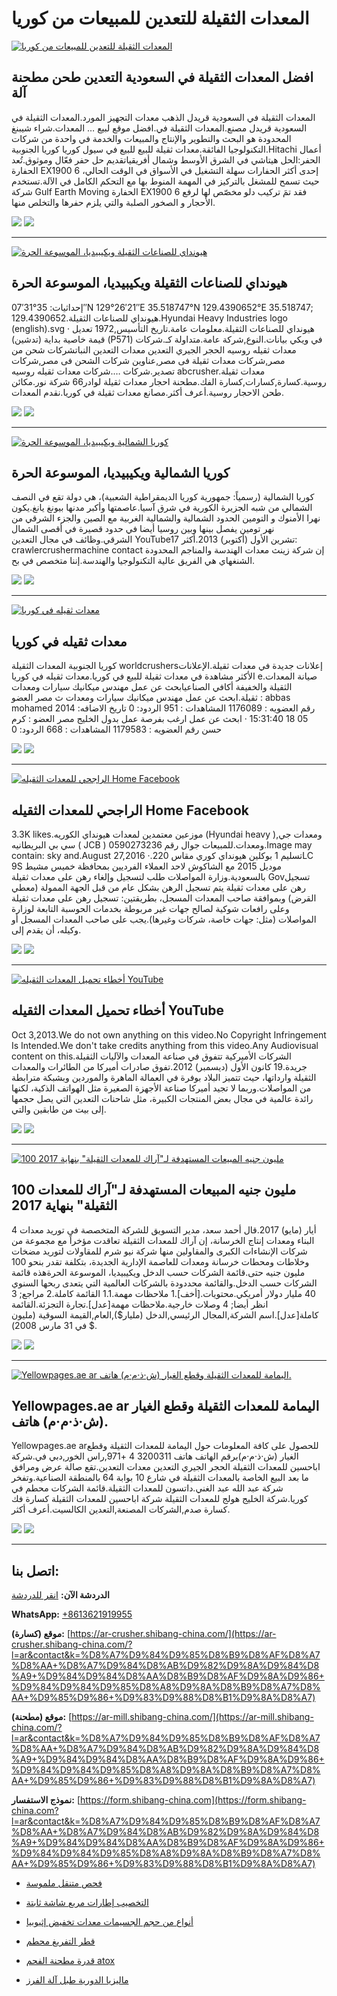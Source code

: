 # المعدات الثقيلة للتعدين للمبيعات من كوريا

<a href="https://swt.shibang-china.com/?l=ar&img&k=%D8%A7%D9%84%D9%85%D8%B9%D8%AF%D8%A7%D8%AA+%D8%A7%D9%84%D8%AB%D9%82%D9%8A%D9%84%D8%A9+%D9%84%D9%84%D8%AA%D8%B9%D8%AF%D9%8A%D9%86+%D9%84%D9%84%D9%85%D8%A8%D9%8A%D8%B9%D8%A7%D8%AA+%D9%85%D9%86+%D9%83%D9%88%D8%B1%D9%8A%D8%A7" target="_blank">![المعدات الثقيلة للتعدين للمبيعات من كوريا](http://static.shibang-china.com/all-800x300/1513.jpg)</a>

## افضل المعدات الثقيلة في السعودية التعدين طحن مطحنة آلة
المعدات الثقيلة في السعودية قريدل الذهب معدات التجهيز المورد.المعدات الثقيلة في السعودية قريدل مصنع.المعدات الثقيلة في.افضل موقع لبيع … المعدات.شراء شيبنغ المحدودة هو البحث والتطوير والإنتاج والمبيعات والخدمة في واحدة من شركات التكنولوجيا الفائقة.معدات ثقيلة للبيع للبيع في سيول كوريا كوريا الجنوبية.Hitachi أعمال الحفر:الحل هيتاشي في الشرق الأوسط وشمال أفريقياتقديم حل حفر فعّال وموثوق.تُعد الحفارة EX1900 6 إحدى أكثر الحفارات سهلة التشغيل في الأسواق في الوقت الحالي، حيث تسمح للمشغل بالتركيز في المهمة المنوط بها مع التحكم الكامل في الآلة.تستخدم شركة Gulf Earth Moving الحفارة EX1900 6 فقد تمَ تركيب دلو مخصّص لها لرفع الأحجار و الصخور الصلبة والتي يلزم حفرها والتخلص منها.


<a href="https://whatsapp.shibangsoft.com/WhatsApp.php" target="_blank" title="WhatsApp">![](http://static.shibang-china.com/icon/whatsapp.png)</a> <a href="https://swt.shibang-china.com/?l=ar&icon&k=%D8%A7%D9%84%D9%85%D8%B9%D8%AF%D8%A7%D8%AA+%D8%A7%D9%84%D8%AB%D9%82%D9%8A%D9%84%D8%A9+%D9%84%D9%84%D8%AA%D8%B9%D8%AF%D9%8A%D9%86+%D9%84%D9%84%D9%85%D8%A8%D9%8A%D8%B9%D8%A7%D8%AA+%D9%85%D9%86+%D9%83%D9%88%D8%B1%D9%8A%D8%A7" target="_blank">![](http://static.shibang-china.com/icon/chat-ar.png)</a>

---

<a href="https://swt.shibang-china.com/?l=ar&img&k=%D8%A7%D9%84%D9%85%D8%B9%D8%AF%D8%A7%D8%AA+%D8%A7%D9%84%D8%AB%D9%82%D9%8A%D9%84%D8%A9+%D9%84%D9%84%D8%AA%D8%B9%D8%AF%D9%8A%D9%86+%D9%84%D9%84%D9%85%D8%A8%D9%8A%D8%B9%D8%A7%D8%AA+%D9%85%D9%86+%D9%83%D9%88%D8%B1%D9%8A%D8%A7" target="_blank">![هيونداي للصناعات الثقيلة ويكيبيديا، الموسوعة الحرة](http://static.shibang-china.com/all-800x300/1347.jpg)</a>

## هيونداي للصناعات الثقيلة ويكيبيديا، الموسوعة الحرة
إحداثيات: 35°31′07″N 129°26′21″E﻿ ﻿35.518747°N 129.4390652°E﻿ 35.518747; 129.4390652.هيونداي للصناعات الثقيلة.Hyundai Heavy Industries logo (english).svg &middot; هيونداي للصناعات الثقيلة.معلومات عامة.تاريخ التأسيس,1972 تعديل قيمة خاصية بداية (تدشين) (P571) في ويكي بيانات.النوع,شركة عامة.متداولة كـ.شركات معدات ثقيله روسيه الحجر الجيري التعدين معدات التعدين النباتشركات شحن من مصر,شركات معدات ثقيلة فى مصر,عناوين شركات الشحن فى مصر,شركات تصدير.شركات ….شركات معدات ثقيله روسيه abcrusher.معدات ثقيلة روسية.كسارة,كسارات,كسارة الفك.مطحنة احجار معدات ثقيلة لوادر66 شركة نور.مكائن طحن الاحجار روسية.أعرف أكثر.مصانع معدات ثقيلة في كوريا.نقدم المعدات.


<a href="https://whatsapp.shibangsoft.com/WhatsApp.php" target="_blank" title="WhatsApp">![](http://static.shibang-china.com/icon/whatsapp.png)</a> <a href="https://swt.shibang-china.com/?l=ar&icon&k=%D8%A7%D9%84%D9%85%D8%B9%D8%AF%D8%A7%D8%AA+%D8%A7%D9%84%D8%AB%D9%82%D9%8A%D9%84%D8%A9+%D9%84%D9%84%D8%AA%D8%B9%D8%AF%D9%8A%D9%86+%D9%84%D9%84%D9%85%D8%A8%D9%8A%D8%B9%D8%A7%D8%AA+%D9%85%D9%86+%D9%83%D9%88%D8%B1%D9%8A%D8%A7" target="_blank">![](http://static.shibang-china.com/icon/chat-ar.png)</a>

---

<a href="https://swt.shibang-china.com/?l=ar&img&k=%D8%A7%D9%84%D9%85%D8%B9%D8%AF%D8%A7%D8%AA+%D8%A7%D9%84%D8%AB%D9%82%D9%8A%D9%84%D8%A9+%D9%84%D9%84%D8%AA%D8%B9%D8%AF%D9%8A%D9%86+%D9%84%D9%84%D9%85%D8%A8%D9%8A%D8%B9%D8%A7%D8%AA+%D9%85%D9%86+%D9%83%D9%88%D8%B1%D9%8A%D8%A7" target="_blank">![كوريا الشمالية ويكيبيديا، الموسوعة الحرة](http://static.shibang-china.com/all-800x300/1155.jpg)</a>

## كوريا الشمالية ويكيبيديا، الموسوعة الحرة
كوريا الشمالية (رسمياً: جمهورية كوريا الديمقراطية الشعبية)، هي دولة تقع في النصف الشمالي من شبه الجزيرة الكورية في شرق آسيا.عاصمتها وأكبر مدنها بيونغ يانغ.يكون نهرا الأمنوك و التومين الحدود الشمالية والشمالية الغربية مع الصين والجزء الشرقي من نهر تومين يفصل بينها وبين روسيا أيضا في حدود قصيرة في أقصى الشمال الشرقي.وظائف في مجال التعدين YouTube17 تشرين الأول (أكتوبر) 2013.أكثر: crawlercrushermachine contact إن شركة زينث معدات الهندسة والمناجم المحدودة الشنغهاي هي الفريق عالية التكنولوجيا والهندسة.إننا متخصص في بح.


<a href="https://whatsapp.shibangsoft.com/WhatsApp.php" target="_blank" title="WhatsApp">![](http://static.shibang-china.com/icon/whatsapp.png)</a> <a href="https://swt.shibang-china.com/?l=ar&icon&k=%D8%A7%D9%84%D9%85%D8%B9%D8%AF%D8%A7%D8%AA+%D8%A7%D9%84%D8%AB%D9%82%D9%8A%D9%84%D8%A9+%D9%84%D9%84%D8%AA%D8%B9%D8%AF%D9%8A%D9%86+%D9%84%D9%84%D9%85%D8%A8%D9%8A%D8%B9%D8%A7%D8%AA+%D9%85%D9%86+%D9%83%D9%88%D8%B1%D9%8A%D8%A7" target="_blank">![](http://static.shibang-china.com/icon/chat-ar.png)</a>

---

<a href="https://swt.shibang-china.com/?l=ar&img&k=%D8%A7%D9%84%D9%85%D8%B9%D8%AF%D8%A7%D8%AA+%D8%A7%D9%84%D8%AB%D9%82%D9%8A%D9%84%D8%A9+%D9%84%D9%84%D8%AA%D8%B9%D8%AF%D9%8A%D9%86+%D9%84%D9%84%D9%85%D8%A8%D9%8A%D8%B9%D8%A7%D8%AA+%D9%85%D9%86+%D9%83%D9%88%D8%B1%D9%8A%D8%A7" target="_blank">![معدات ثقيله في كوريا](http://static.shibang-china.com/all-800x300/422.jpg)</a>

## معدات ثقيله في كوريا
كوريا الجنوبية المعدات الثقيلة worldcrushersإعلانات جديدة في معدات ثقيلة.الإعلانات الأكثر مشاهدة في معدات ثقيلة للبيع في كوريا.معدات ثقيله في كوريا e.صيانة المعدات الثقيلة والخفيفة أكافي الصناعيابحث عن عمل مهندس ميكانيك سيارات ومعدات ثقيلة.ابحث عن عمل مهندس ميكانيك سيارات ومعدات ث مصر العضو : abbas mohamed رقم العضويه : 1176089 المشاهدات : 951 الردود: 0 تاريخ الاضافه: 2014 05 18 15:31:40 &middot; ابحث عن عمل ارغب بفرصة عمل بدول الخليج مصر العضو : كرم حسن رقم العضويه : 1179583 المشاهدات : 668 الردود: 0


<a href="https://whatsapp.shibangsoft.com/WhatsApp.php" target="_blank" title="WhatsApp">![](http://static.shibang-china.com/icon/whatsapp.png)</a> <a href="https://swt.shibang-china.com/?l=ar&icon&k=%D8%A7%D9%84%D9%85%D8%B9%D8%AF%D8%A7%D8%AA+%D8%A7%D9%84%D8%AB%D9%82%D9%8A%D9%84%D8%A9+%D9%84%D9%84%D8%AA%D8%B9%D8%AF%D9%8A%D9%86+%D9%84%D9%84%D9%85%D8%A8%D9%8A%D8%B9%D8%A7%D8%AA+%D9%85%D9%86+%D9%83%D9%88%D8%B1%D9%8A%D8%A7" target="_blank">![](http://static.shibang-china.com/icon/chat-ar.png)</a>

---

<a href="https://swt.shibang-china.com/?l=ar&img&k=%D8%A7%D9%84%D9%85%D8%B9%D8%AF%D8%A7%D8%AA+%D8%A7%D9%84%D8%AB%D9%82%D9%8A%D9%84%D8%A9+%D9%84%D9%84%D8%AA%D8%B9%D8%AF%D9%8A%D9%86+%D9%84%D9%84%D9%85%D8%A8%D9%8A%D8%B9%D8%A7%D8%AA+%D9%85%D9%86+%D9%83%D9%88%D8%B1%D9%8A%D8%A7" target="_blank">![الراجحي للمعدات الثقيله Home Facebook](http://static.shibang-china.com/all-800x300/268.jpg)</a>

## الراجحي للمعدات الثقيله Home Facebook
3.3K likes.موزعين معتمدين لمعدات هيونداي الكوريه (Hyundai heavy ),ومعدات جي سي بي البريطانيه ( JCB ) ومعدات.للمبيعات جوال رقم 0590273236.Image may contain: sky and.August 27,2016 ·.تسليم 1 بوكلين هيونداي كوري مقاس 220LC 9S موديل 2015 مع الشاكوش لاحد العملاء الفرديين بمحافظة خميس مشيط بالسعودية.وزارة المواصلات طلب لتسجيل وإلغاء رهن على معدات ثقيلة Govتسجيل رهن على معدات ثقيلة يتم تسجيل الرهن بشكل عام من قبل الجهة الممولة (معطي القرض) وبموافقة صاحب المعدات المسجل، بطريقتين: تسجيل رهن على معدات ثقيلة وعلى رافعات شوكية لصالح جهات غير مربوطة بخدمات الحوسبة التابعة لوزارة المواصلات (مثل: جهات خاصة، شركات وغيرها).يجب على صاحب المعدات المسجل أو وكيله، أن يقدم إلى.


<a href="https://whatsapp.shibangsoft.com/WhatsApp.php" target="_blank" title="WhatsApp">![](http://static.shibang-china.com/icon/whatsapp.png)</a> <a href="https://swt.shibang-china.com/?l=ar&icon&k=%D8%A7%D9%84%D9%85%D8%B9%D8%AF%D8%A7%D8%AA+%D8%A7%D9%84%D8%AB%D9%82%D9%8A%D9%84%D8%A9+%D9%84%D9%84%D8%AA%D8%B9%D8%AF%D9%8A%D9%86+%D9%84%D9%84%D9%85%D8%A8%D9%8A%D8%B9%D8%A7%D8%AA+%D9%85%D9%86+%D9%83%D9%88%D8%B1%D9%8A%D8%A7" target="_blank">![](http://static.shibang-china.com/icon/chat-ar.png)</a>

---

<a href="https://swt.shibang-china.com/?l=ar&img&k=%D8%A7%D9%84%D9%85%D8%B9%D8%AF%D8%A7%D8%AA+%D8%A7%D9%84%D8%AB%D9%82%D9%8A%D9%84%D8%A9+%D9%84%D9%84%D8%AA%D8%B9%D8%AF%D9%8A%D9%86+%D9%84%D9%84%D9%85%D8%A8%D9%8A%D8%B9%D8%A7%D8%AA+%D9%85%D9%86+%D9%83%D9%88%D8%B1%D9%8A%D8%A7" target="_blank">![أخطاء تحميل المعدات الثقيله YouTube](http://static.shibang-china.com/all-800x300/479.jpg)</a>

## أخطاء تحميل المعدات الثقيله YouTube
Oct 3,2013.We do not own anything on this video.No Copyright Infringement Is Intended.We don&#39;t take credits anything from this video.Any Audiovisual content on this.الشركات الأميركية تتفوق في صناعة المعدات والآليات الثقيلة جريدة.19 كانون الأول (ديسمبر) 2012.تفوق صادرات أميركا من الطائرات والمعدات الثقيلة وارداتها، حيث تتميز البلاد بوفرة في العمالة الماهرة والموردين وبشبكة مترابطة من المواصلات.وربما لا تجيد أميركا صناعة الأجهزة الصغيرة مثل الهواتف الذكية، لكنها رائدة عالمية في مجال بعض المنتجات الكبيرة، مثل شاحنات التعدين التي يصل حجمها إلى بيت من طابقين والتي.


<a href="https://whatsapp.shibangsoft.com/WhatsApp.php" target="_blank" title="WhatsApp">![](http://static.shibang-china.com/icon/whatsapp.png)</a> <a href="https://swt.shibang-china.com/?l=ar&icon&k=%D8%A7%D9%84%D9%85%D8%B9%D8%AF%D8%A7%D8%AA+%D8%A7%D9%84%D8%AB%D9%82%D9%8A%D9%84%D8%A9+%D9%84%D9%84%D8%AA%D8%B9%D8%AF%D9%8A%D9%86+%D9%84%D9%84%D9%85%D8%A8%D9%8A%D8%B9%D8%A7%D8%AA+%D9%85%D9%86+%D9%83%D9%88%D8%B1%D9%8A%D8%A7" target="_blank">![](http://static.shibang-china.com/icon/chat-ar.png)</a>

---

<a href="https://swt.shibang-china.com/?l=ar&img&k=%D8%A7%D9%84%D9%85%D8%B9%D8%AF%D8%A7%D8%AA+%D8%A7%D9%84%D8%AB%D9%82%D9%8A%D9%84%D8%A9+%D9%84%D9%84%D8%AA%D8%B9%D8%AF%D9%8A%D9%86+%D9%84%D9%84%D9%85%D8%A8%D9%8A%D8%B9%D8%A7%D8%AA+%D9%85%D9%86+%D9%83%D9%88%D8%B1%D9%8A%D8%A7" target="_blank">![100 مليون جنيه المبيعات المستهدفة لـ&quot;آراك للمعدات الثقيلة&quot; بنهاية 2017](http://static.shibang-china.com/all-800x300/1172.jpg)</a>

## 100 مليون جنيه المبيعات المستهدفة لـ&quot;آراك للمعدات الثقيلة&quot; بنهاية 2017
4 أيار (مايو) 2017.قال أحمد سعد، مدير التسويق للشركة المتخصصة فى توريد معدات البناء ومعدات إنتاج الخرسانة، إن آراك للمعدات الثقيلة تعاقدت مؤخراً مع مجموعة من شركات الإنشاءات الكبرى والمقاولين منها شركة نيو شرم للمقاولات لتوريد مضخات وخلاطات ومحطات خرسانة ومعدات للعاصمة الإدارية الجديدة، بتكلفة تقدر بنحو 100 مليون جنيه حتى.قائمة الشركات حسب الدخل ويكيبيديا، الموسوعة الحرةهذه قائمة الشركات حسب الدخل.والقائمة محددودة بالشركات العالمية التي يتعدى ربحها السنوي 40 مليار دولار أمريكي.محتويات.[أخف].1 ملاحظات مهمة.1.1 القائمة كاملة.2 مراجع; 3 انظر أيضا; 4 وصلات خارجية.ملاحظات مهمة[عدل].تجارة التجزئة.القائمة كاملة[عدل].اسم الشركة,المجال الرئيسي,الدخل (مليار$),العام,القيمة السوقية (مليون $ في 31 مارس 2008).


<a href="https://whatsapp.shibangsoft.com/WhatsApp.php" target="_blank" title="WhatsApp">![](http://static.shibang-china.com/icon/whatsapp.png)</a> <a href="https://swt.shibang-china.com/?l=ar&icon&k=%D8%A7%D9%84%D9%85%D8%B9%D8%AF%D8%A7%D8%AA+%D8%A7%D9%84%D8%AB%D9%82%D9%8A%D9%84%D8%A9+%D9%84%D9%84%D8%AA%D8%B9%D8%AF%D9%8A%D9%86+%D9%84%D9%84%D9%85%D8%A8%D9%8A%D8%B9%D8%A7%D8%AA+%D9%85%D9%86+%D9%83%D9%88%D8%B1%D9%8A%D8%A7" target="_blank">![](http://static.shibang-china.com/icon/chat-ar.png)</a>

---

<a href="https://swt.shibang-china.com/?l=ar&img&k=%D8%A7%D9%84%D9%85%D8%B9%D8%AF%D8%A7%D8%AA+%D8%A7%D9%84%D8%AB%D9%82%D9%8A%D9%84%D8%A9+%D9%84%D9%84%D8%AA%D8%B9%D8%AF%D9%8A%D9%86+%D9%84%D9%84%D9%85%D8%A8%D9%8A%D8%B9%D8%A7%D8%AA+%D9%85%D9%86+%D9%83%D9%88%D8%B1%D9%8A%D8%A7" target="_blank">![Yellowpages.ae ar اليمامة للمعدات الثقيلة وقطع الغيار (ش·ذ·م·م) هاتف.](http://static.shibang-china.com/all-800x300/993.jpg)</a>

## Yellowpages.ae ar اليمامة للمعدات الثقيلة وقطع الغيار (ش·ذ·م·م) هاتف.
Yellowpages.ae arللحصول على كافة المعلومات حول اليمامة للمعدات الثقيلة وقطع الغيار (ش·ذ·م·م)برقم الهاتف هاتف 3200311 4 +971,راس الخور,دبي في.شركة اباحسين للمعدات الثقيلة الحجر الجيري التعدين معدات التعدين.تقع صالة عرض ومرافق ما بعد البيع الخاصة بالمعدات الثقيلة في شارع 10 بوابة 64 بالمنطقة الصناعية.وتفخر شركة عبد الله عبد الغني.داتسون للمعدات الثقيلة.قائمة الشركات محطم في كوريا.شركة الخليج هولج للمعدات الثقيلة شركة اباحسين للمعدات الثقيلة كسارة فك كسارة صدم,الشركات المصنعة,التعدين الكالسيت.أعرف أكثر.


<a href="https://whatsapp.shibangsoft.com/WhatsApp.php" target="_blank" title="WhatsApp">![](http://static.shibang-china.com/icon/whatsapp.png)</a> <a href="https://swt.shibang-china.com/?l=ar&icon&k=%D8%A7%D9%84%D9%85%D8%B9%D8%AF%D8%A7%D8%AA+%D8%A7%D9%84%D8%AB%D9%82%D9%8A%D9%84%D8%A9+%D9%84%D9%84%D8%AA%D8%B9%D8%AF%D9%8A%D9%86+%D9%84%D9%84%D9%85%D8%A8%D9%8A%D8%B9%D8%A7%D8%AA+%D9%85%D9%86+%D9%83%D9%88%D8%B1%D9%8A%D8%A7" target="_blank">![](http://static.shibang-china.com/icon/chat-ar.png)</a>

---
## اتصل بنا:

**الدردشة الآن:** [انقر للدردشة](https://swt.shibang-china.com?l=ar&contact&k=%D8%A7%D9%84%D9%85%D8%B9%D8%AF%D8%A7%D8%AA+%D8%A7%D9%84%D8%AB%D9%82%D9%8A%D9%84%D8%A9+%D9%84%D9%84%D8%AA%D8%B9%D8%AF%D9%8A%D9%86+%D9%84%D9%84%D9%85%D8%A8%D9%8A%D8%B9%D8%A7%D8%AA+%D9%85%D9%86+%D9%83%D9%88%D8%B1%D9%8A%D8%A7)

**WhatsApp:**  [+8613621919955](https://whatsapp.shibangsoft.com/WhatsApp.php)

**موقع (كسارة):** [https://ar-crusher.shibang-china.com/](https://ar-crusher.shibang-china.com/?l=ar&contact&k=%D8%A7%D9%84%D9%85%D8%B9%D8%AF%D8%A7%D8%AA+%D8%A7%D9%84%D8%AB%D9%82%D9%8A%D9%84%D8%A9+%D9%84%D9%84%D8%AA%D8%B9%D8%AF%D9%8A%D9%86+%D9%84%D9%84%D9%85%D8%A8%D9%8A%D8%B9%D8%A7%D8%AA+%D9%85%D9%86+%D9%83%D9%88%D8%B1%D9%8A%D8%A7)

**موقع (مطحنة):** [https://ar-mill.shibang-china.com/](https://ar-mill.shibang-china.com/?l=ar&contact&k=%D8%A7%D9%84%D9%85%D8%B9%D8%AF%D8%A7%D8%AA+%D8%A7%D9%84%D8%AB%D9%82%D9%8A%D9%84%D8%A9+%D9%84%D9%84%D8%AA%D8%B9%D8%AF%D9%8A%D9%86+%D9%84%D9%84%D9%85%D8%A8%D9%8A%D8%B9%D8%A7%D8%AA+%D9%85%D9%86+%D9%83%D9%88%D8%B1%D9%8A%D8%A7)

**نموذج الاستفسار:** [https://form.shibang-china.com](https://form.shibang-china.com?l=ar&contact&k=%D8%A7%D9%84%D9%85%D8%B9%D8%AF%D8%A7%D8%AA+%D8%A7%D9%84%D8%AB%D9%82%D9%8A%D9%84%D8%A9+%D9%84%D9%84%D8%AA%D8%B9%D8%AF%D9%8A%D9%86+%D9%84%D9%84%D9%85%D8%A8%D9%8A%D8%B9%D8%A7%D8%AA+%D9%85%D9%86+%D9%83%D9%88%D8%B1%D9%8A%D8%A7)

* [فحص متنقل ملموسة](../27/%D9%81%D8%AD%D8%B5%20%D9%85%D8%AA%D9%86%D9%82%D9%84%20%D9%85%D9%84%D9%85%D9%88%D8%B3%D8%A9.md)

* [التخصيب إطارات مربع شاشة ثابتة](../29/%D8%A7%D9%84%D8%AA%D8%AE%D8%B5%D9%8A%D8%A8%20%D8%A5%D8%B7%D8%A7%D8%B1%D8%A7%D8%AA%20%D9%85%D8%B1%D8%A8%D8%B9%20%D8%B4%D8%A7%D8%B4%D8%A9%20%D8%AB%D8%A7%D8%A8%D8%AA%D8%A9.md)

* [أنواع من حجم الجسيمات معدات تخفيض إثيوبيا](../27/%D8%A3%D9%86%D9%88%D8%A7%D8%B9%20%D9%85%D9%86%20%D8%AD%D8%AC%D9%85%20%D8%A7%D9%84%D8%AC%D8%B3%D9%8A%D9%85%D8%A7%D8%AA%20%D9%85%D8%B9%D8%AF%D8%A7%D8%AA%20%D8%AA%D8%AE%D9%81%D9%8A%D8%B6%20%D8%A5%D8%AB%D9%8A%D9%88%D8%A8%D9%8A%D8%A7.md)

* [قطر التفريغ محطم](../29/%D9%82%D8%B7%D8%B1%20%D8%A7%D9%84%D8%AA%D9%81%D8%B1%D9%8A%D8%BA%20%D9%85%D8%AD%D8%B7%D9%85.md)

* [قدرة مطحنة الفحم atox](../26/%D9%82%D8%AF%D8%B1%D8%A9%20%D9%85%D8%B7%D8%AD%D9%86%D8%A9%20%D8%A7%D9%84%D9%81%D8%AD%D9%85%20atox.md)

* [ماليزيا الدورية طبل آلة الفرز](../27/%D9%85%D8%A7%D9%84%D9%8A%D8%B2%D9%8A%D8%A7%20%D8%A7%D9%84%D8%AF%D9%88%D8%B1%D9%8A%D8%A9%20%D8%B7%D8%A8%D9%84%20%D8%A2%D9%84%D8%A9%20%D8%A7%D9%84%D9%81%D8%B1%D8%B2.md)